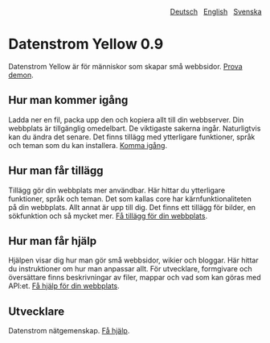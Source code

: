 <p align="right"><a href="README-de.md">Deutsch</a> &nbsp; <a href="README.md">English</a> &nbsp; <a href="README-sv.md">Svenska</a></p>

# Datenstrom Yellow 0.9

Datenstrom Yellow är för människor som skapar små webbsidor. [Prova demon](https://datenstrom.se/sv/yellow/demo/).

## Hur man kommer igång

Ladda ner en fil, packa upp den och kopiera allt till din webbserver. Din webbplats är tillgänglig omedelbart. De viktigaste sakerna ingår. Naturligtvis kan du ändra det senare. Det finns tillägg med ytterligare funktioner, språk och teman som du kan installera. [Komma igång](https://datenstrom.se/sv/yellow/help/how-to-get-started).

## Hur man får tillägg

Tillägg gör din webbplats mer användbar. Här hittar du ytterligare funktioner, språk och teman. Det som kallas core har kärnfunktionaliteten på din webbplats. Allt annat är upp till dig. Det finns ett tillägg för bilder, en sökfunktion och så mycket mer. [Få tillägg för din webbplats](https://datenstrom.se/sv/yellow/extensions/).

## Hur man får hjälp

Hjälpen visar dig hur man gör små webbsidor, wikier och bloggar. Här hittar du instruktioner om hur man anpassar allt. För utvecklare, formgivare och översättare finns beskrivningar av filer, mappar och vad som kan göras med API:et. [Få hjälp för din webbplats](https://datenstrom.se/sv/yellow/help/).

## Utvecklare

Datenstrom nätgemenskap. [Få hjälp](https://datenstrom.se/sv/yellow/help/).
